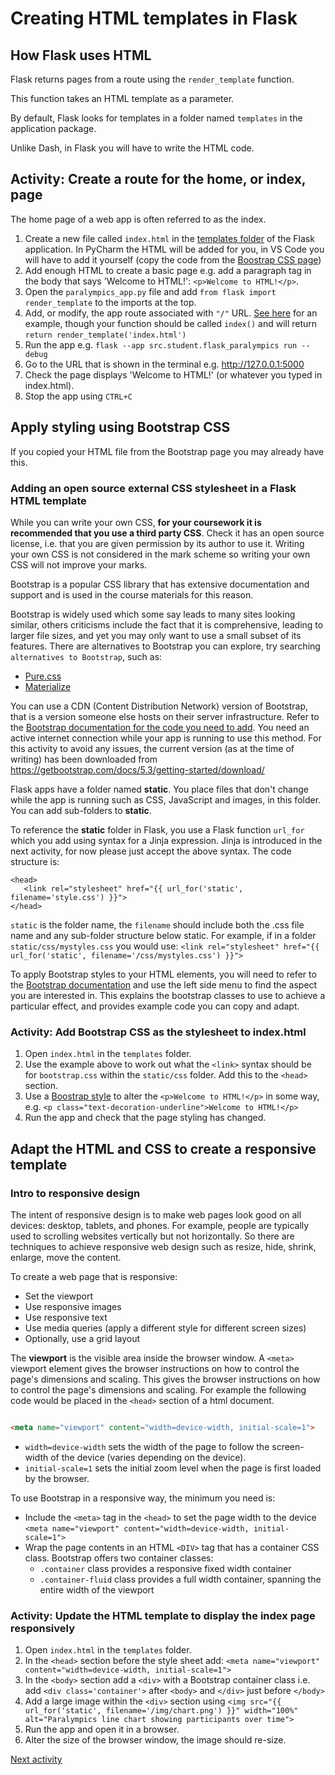 # Creating HTML templates in Flask

## How Flask uses HTML

Flask returns pages from a route using the `render_template` function.

This function takes an HTML template as a parameter.

By default, Flask looks for templates in a folder named `templates` in the application package.

Unlike Dash, in Flask you will have to write the HTML code.

## Activity: Create a route for the home, or index, page

The home page of a web app is often referred to as the index.

1. Create a new file called `index.html` in the [templates folder](../../src/student/flask_paralympics/templates) of
   the Flask application. In PyCharm the HTML will be added for you, in VS Code you will have to add it yourself (copy
   the code from the [Boostrap CSS page](https://getbootstrap.com/docs/5.3/getting-started/introduction/#quick-start))
2. Add enough HTML to create a basic page e.g. add a paragraph tag in the body that says 'Welcome to HTML!':
   `<p>Welcome to HTML!</p>`.
3. Open the `paralympics_app.py` file and add `from flask import render_template` to the imports at the top.
4. Add, or modify, the app route associated with `"/"`
   URL. [See here](https://flask.palletsprojects.com/en/stable/quickstart/#a-minimal-application) for an example, though
   your function should be called `index()` and will return `return render_template('index.html')`
5. Run the app e.g. `flask --app src.student.flask_paralympics run --debug`
6. Go to the URL that is shown in the terminal e.g. <http://127.0.0.1:5000>
7. Check the page displays 'Welcome to HTML!' (or whatever you typed in index.html).
8. Stop the app using `CTRL+C`

## Apply styling using Bootstrap CSS
If you copied your HTML file from the Bootstrap page you may already have this.

### Adding an open source external CSS stylesheet in a Flask HTML template

While you can write your own CSS, **for your coursework it is recommended that you use a third party CSS**. Check it has
an open source license, i.e. that you are given permission by its author to use it. Writing your own CSS is not
considered in the mark scheme so writing your own CSS will not improve your marks.

Bootstrap is a popular CSS library that has extensive documentation and support and is used in the course materials for
this reason.

Bootstrap is widely used which some say leads to many sites looking similar, others criticisms include the fact that it
is comprehensive, leading to larger file sizes, and yet you may only want to use a small subset of its features. There
are alternatives to Bootstrap you can explore, try searching `alternatives to Bootstrap`, such as:

- [Pure.css](https://purecss.io/start/)
- [Materialize](https://materializecss.com/getting-started.html)

You can use a CDN (Content Distribution Network) version of Bootstrap, that is a version someone else hosts on their
server infrastructure. Refer to
the [Bootstrap documentation for the code you need to add](https://getbootstrap.com/docs/5.3/getting-started/introduction/#quick-start).
You need an active internet connection while your app is running to use this method. For this activity to avoid any
issues, the current version (as at the time of writing) has been downloaded
from https://getbootstrap.com/docs/5.3/getting-started/download/

Flask apps have a folder named **static**. You place files that don't change while the app is running such as CSS,
JavaScript and images, in this folder. You can add sub-folders to **static**.

To reference the **static** folder in Flask, you use a Flask function `url_for` which you add using syntax for a Jinja
expression. Jinja is introduced in the next activity, for now please just accept the above syntax. The code structure is:

```jinja
<head>
   <link rel="stylesheet" href="{{ url_for('static', filename='style.css') }}">
</head>
```

`static` is the folder name, the `filename` should include both the .css file name and any sub-folder structure below
static. For example, if in a folder `static/css/mystyles.css` you would
use: `<link rel="stylesheet" href="{{ url_for('static', filename='/css/mystyles.css') }}">`

To apply Bootstrap styles to your HTML elements, you will need to refer to
the [Bootstrap documentation](https://getbootstrap.com/docs/5.3/getting-started/introduction/) and use the left side
menu to find the aspect you are interested in. This explains the bootstrap classes to use to achieve a particular
effect, and provides example code you can copy and adapt.

### Activity: Add Bootstrap CSS as the stylesheet to index.html

1. Open `index.html` in the `templates` folder.
2. Use the example above to work out what the `<link>` syntax should be for `bootstrap.css` within the `static/css`
   folder. Add this to the `<head>` section.
3. Use a [Boostrap style](https://getbootstrap.com/docs/5.3/content/typography/#inline-text-elements) to alter
   the `<p>Welcome to HTML!</p>` in some way, e.g. `<p class="text-decoration-underline">Welcome to HTML!</p>`
4. Run the app and check that the page styling has changed.

## Adapt the HTML and CSS to create a responsive template

### Intro to responsive design

The intent of responsive design is to make web pages look good on all devices: desktop, tablets, and phones. For
example, people are typically used to scrolling websites vertically but not horizontally. So there are techniques to
achieve responsive web design such as resize, hide, shrink, enlarge, move the content.

To create a web page that is responsive:

- Set the viewport
- Use responsive images
- Use responsive text
- Use media queries (apply a different style for different screen sizes)
- Optionally, use a grid layout

The **viewport** is the visible area inside the browser window. A `<meta>` viewport element gives the browser
instructions on how to control the page's dimensions and scaling. This gives the browser instructions on how to control
the page's dimensions and scaling. For example the following code would be placed in the `<head>` section of a html
document.

```html

<meta name="viewport" content="width=device-width, initial-scale=1">
```

- `width=device-width` sets the width of the page to follow the screen-width of the device (varies depending on the
  device).
- `initial-scale=1` sets the initial zoom level when the page is first loaded by the browser.

To use Bootstrap in a responsive way, the minimum you need is:

- Include the `<meta>` tag in the `<head>` to set the page width to the device
  `<meta name="viewport" content="width=device-width, initial-scale=1">`
- Wrap the page contents in an HTML `<DIV>` tag that has a container CSS class. Bootstrap offers two container classes:
    - `.container` class provides a responsive fixed width container
    - `.container-fluid` class provides a full width container, spanning the entire width of the viewport

### Activity: Update the HTML template to display the index page responsively

1. Open `index.html` in the `templates` folder.
2. In the `<head>` section before the style sheet
   add: `<meta name="viewport" content="width=device-width, initial-scale=1">`
3. In the `<body>` section add a `<div>` with a Bootstrap container class i.e. add `<div class='container'>` after `<body>`
   and `</div>` just before `</body>`
4. Add a large image within the `<div>` section
   using
   `<img src="{{ url_for('static', filename='/img/chart.png') }}" width="100%" alt="Paralympics line chart showing participants over time">`
5. Run the app and open it in a browser. 
6. Alter the size of the browser window, the image should re-size. 

[Next activity](6-4-jinja.md)
